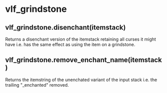 # vlf_grindstone

## vlf_grindstone.disenchant(itemstack)
Returns a disenchant version of the itemstack retaining all curses it might have i.e. has the same effect as using the item on a grindstone.

## vlf_grindstone.remove_enchant_name(itemstack)
Returns the itemstring of the unenchated variant of the input stack i.e. the trailing "_enchanted" removed.
